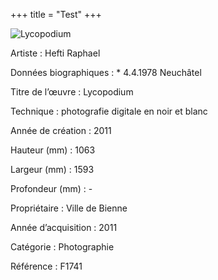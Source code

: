 +++
title = "Test"
+++

![Lycopodium](/images/f1741.jpg)

Artiste
: Hefti Raphael

Données biographiques
: \* 4.4.1978 Neuchâtel

Titre de l’œuvre
: Lycopodium

Technique
: photografie digitale en noir et blanc

Année de création
: 2011

Hauteur (mm)
: 1063

Largeur (mm)
: 1593

Profondeur (mm)
: \-

Propriétaire
: Ville de Bienne

Année d’acquisition
: 2011

Catégorie
: Photographie

Référence
: F1741
